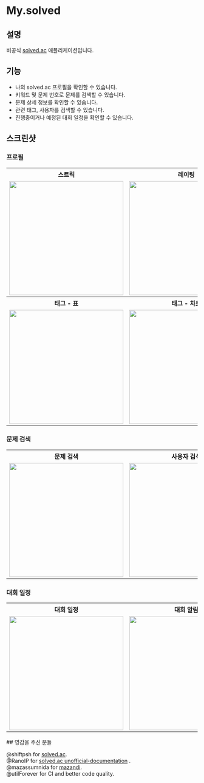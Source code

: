 # My.solved

## 설명

비공식 [solved.ac](https://solved.ac/) 애플리케이션입니다.

## 기능

* 나의 solved.ac 프로필을 확인할 수 있습니다.
* 키워드 및 문제 번호로 문제를 검색할 수 있습니다.
* 문제 상세 정보를 확인할 수 있습니다.
* 관련 태그, 사용자를 검색할 수 있습니다.
* 진행중이거나 예정된 대회 일정을 확인할 수 있습니다.

## 스크린샷

### 프로필

<table>
<th> 스트릭 </th>
<th> 레이팅 </th>
<th> 설정 </th>
  <tr>
    <td><img src="https://user-images.githubusercontent.com/52066828/224313409-abec652c-1055-4b68-aa60-51f88e7116c3.png" width="300"></td>
    <td><img src="https://user-images.githubusercontent.com/52066828/224313469-6f3fcfef-f078-4996-abf9-4a3c862a87e4.png" width="300"></td>
    <td><img src="https://user-images.githubusercontent.com/52066828/227566627-c2d1507e-5649-4bdd-8b2e-b9e24001014d.png" width="300">
</td>
  </tr>
<th> 태그 - 표 </th>
<th> 태그 - 차트 </th>
<th> 뱃지 </th>
  <tr>
    <td><img src="https://user-images.githubusercontent.com/52066828/224313530-e28e54ca-26e3-4264-8496-842f261259e2.png" width="300"></td>
    <td><img src="https://user-images.githubusercontent.com/52066828/224313584-7727012a-ea1e-4cba-95e4-06ea3e10122e.png" width="300"></td>
    <td><img src="https://user-images.githubusercontent.com/52066828/224313682-920763da-598d-4546-abca-82e0f65bcd73.png" width="300"></td>
  </tr>
</table>

### 문제 검색

<table>
<th> 문제 검색 </th>
<th> 사용자 검색 </th>
<th> 태그 검색 </th>
  <tr>
    <td><img src="https://user-images.githubusercontent.com/52066828/224314039-a8a9104e-a9cd-4937-b410-0e6f44087253.png" width="300"></td>
    <td><img src="https://user-images.githubusercontent.com/52066828/224314077-76c08a6d-7185-4280-8c1f-6d11302a0e96.png" width="300"></td>
    <td><img src="https://user-images.githubusercontent.com/52066828/220982949-dbdc2d5c-94cf-450e-a996-e679670b8b07.png" width="300"></td>
  </tr>
</table>

### 대회 일정

<table>
<th> 대회 일정 </th>
<th> 대회 알림 </th>

<tr>
<td>
<img src="https://user-images.githubusercontent.com/52066828/227566477-93c12788-4879-4e94-8c78-72aba287f312.png" width="300">
</td>
<td>
<img src="https://user-images.githubusercontent.com/52066828/227567459-1ef4ce50-f87a-4809-a552-aed1588f38ff.png" width="300">
</td>
  </tr>
</table>
## 영감을 주신 분들

@shiftpsh for [solved.ac](https://solved.ac/).    
@RanolP
for [solved.ac unofficial-documentation](https://solvedac.github.io/unofficial-documentation/#/)
.    
@mazassumnida for [mazandi](https://github.com/mazassumnida/mazandi).    
@utilForever for CI and better code quality.

